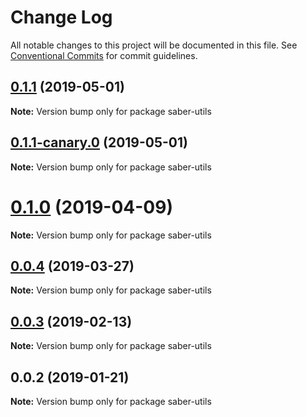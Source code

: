 # Change Log

All notable changes to this project will be documented in this file.
See [Conventional Commits](https://conventionalcommits.org) for commit guidelines.

## [0.1.1](https://github.com/egoist/saber/compare/saber-utils@0.1.1-canary.0...saber-utils@0.1.1) (2019-05-01)

**Note:** Version bump only for package saber-utils

## [0.1.1-canary.0](https://github.com/egoist/saber/compare/saber-utils@0.1.0...saber-utils@0.1.1-canary.0) (2019-05-01)

**Note:** Version bump only for package saber-utils

# [0.1.0](https://github.com/egoist/saber/compare/saber-utils@0.0.4...saber-utils@0.1.0) (2019-04-09)

**Note:** Version bump only for package saber-utils

## [0.0.4](https://github.com/egoist/saber/compare/saber-utils@0.0.3...saber-utils@0.0.4) (2019-03-27)

**Note:** Version bump only for package saber-utils

## [0.0.3](https://github.com/egoist/saber/compare/saber-utils@0.0.2...saber-utils@0.0.3) (2019-02-13)

**Note:** Version bump only for package saber-utils

## 0.0.2 (2019-01-21)

**Note:** Version bump only for package saber-utils
